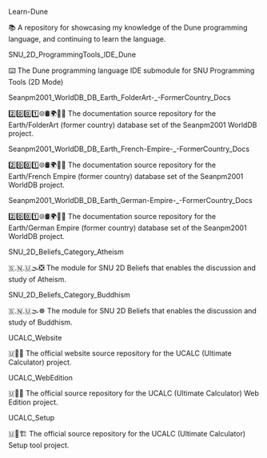 
Learn-Dune

📚️ A repository for showcasing my knowledge of the Dune programming language, and continuing to learn the language. 

SNU_2D_ProgrammingTools_IDE_Dune

⌨️ The Dune programming language IDE submodule for SNU Programming Tools (2D Mode)

Seanpm2001_WorldDB_DB_Earth_FolderArt-_-FormerCountry_Docs

2️⃣️0️⃣️0️⃣️1️⃣️🌐️🛢️🌍️🏴️📖️ The documentation source repository for the Earth/FolderArt (former country) database set of the Seanpm2001 WorldDB project. 

Seanpm2001_WorldDB_DB_Earth_French-Empire-_-FormerCountry_Docs

2️⃣️0️⃣️0️⃣️1️⃣️🌐️🛢️🌍️🏴️📖️ The documentation source repository for the Earth/French Empire (former country) database set of the Seanpm2001 WorldDB project. 

Seanpm2001_WorldDB_DB_Earth_German-Empire-_-FormerCountry_Docs

2️⃣️0️⃣️0️⃣️1️⃣️🌐️🛢️🌍️🏴️📖️ The documentation source repository for the Earth/German Empire (former country) database set of the Seanpm2001 WorldDB project. 

SNU_2D_Beliefs_Category_Atheism

🇸.🇳.🇺🌫️❎️ The module for SNU 2D Beliefs that enables the discussion and study of Atheism.

SNU_2D_Beliefs_Category_Buddhism

🇸.🇳.🇺🌫️☸️ The module for SNU 2D Beliefs that enables the discussion and study of Buddhism.

UCALC_Website

🇺🧮️🌐️ The official website source repository for the UCALC (Ultimate Calculator) project.

UCALC_WebEdition

🇺🧮️🌐️ The official source repository for the UCALC (Ultimate Calculator) Web Edition project.

UCALC_Setup

🇺🧮️🏗️ The official source repository for the UCALC (Ultimate Calculator) Setup tool project.

